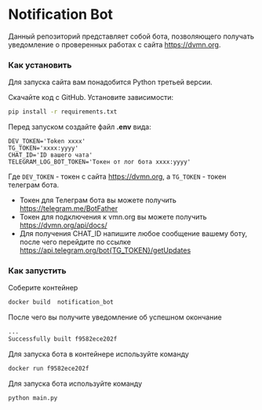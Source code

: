 # Notification Bot
Данный репозиторий представляет собой бота, позволяющего получать уведомление о проверенных работах с сайта https://dvmn.org.

### Как установить
Для запуска сайта вам понадобится Python третьей версии.

Скачайте код с GitHub. Установите зависимости:

```sh
pip install -r requirements.txt
```

Перед запуском создайте файл **.env** вида:
```properties
DEV_TOKEN='Token хххх'
TG_TOKEN='хххх:уууу'
CHAT_ID='ID вашего чата'
TELEGRAM_LOG_BOT_TOKEN='Токен от лог бота хххх:yyyy'
```
Где `DEV_TOKEN` - токен с сайта  https://dvmn.org, а `TG_TOKEN` - токен телеграм бота.

- Токен для Телеграм бота вы можете получить https://telegram.me/BotFather
- Токен для подключения к vmn.org вы можете получить https://dvmn.org/api/docs/
- Для получения CHAT_ID напишите любое сообщение вашему боту, после чего перейдите по ссылке https://api.telegram.org/bot{TG_TOKEN}/getUpdates 

### Как запустить
Соберите контейнер
```sh
docker build  notification_bot
```
После чего вы получите уведомление об успешном окончание 
```sh
...
Successfully built f9582ece202f
```
Для запуска бота в контейнере используйте команду
```sh
docker run f9582ece202f
```
Для запуска бота  используйте команду
```sh
python main.py 
```
